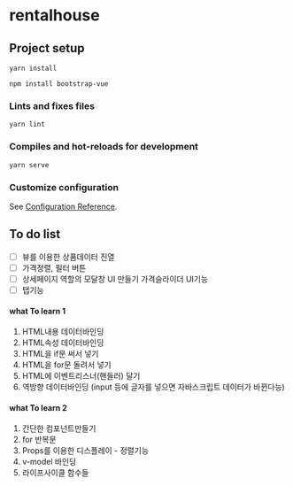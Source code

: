 # rentalhouse

## Project setup
```
yarn install

npm install bootstrap-vue
```

### Lints and fixes files
```
yarn lint
```
### Compiles and hot-reloads for development
```
yarn serve
```

### Customize configuration
See [Configuration Reference](https://cli.vuejs.org/config/).

## To do list
- [ ] 뷰를 이용한 상품데이터 진열
- [ ] 가격정렬, 필터 버튼
- [ ] 상세페이지 역할의 모달창 UI 만들기 가격슬라이더 UI기능
- [ ] 탭기능

#### what To learn 1
1. HTML내용 데이터바인딩
2. HTML속성 데이터바인딩
3. HTML을 if문 써서 넣기
4. HTML을 for문 돌려서 넣기
5. HTML에 이벤트리스너(핸들러) 달기
6. 역방향 데이터바인딩 (input 등에 글자를 넣으면 자바스크립트 데이터가 바뀐다능)


#### what To learn 2
1. 간단한 컴포넌트만들기
2. for 반복문
3. Props를 이용한 디스플레이 - 정렬기능
4. v-model 바인딩
5. 라이프사이클 함수들